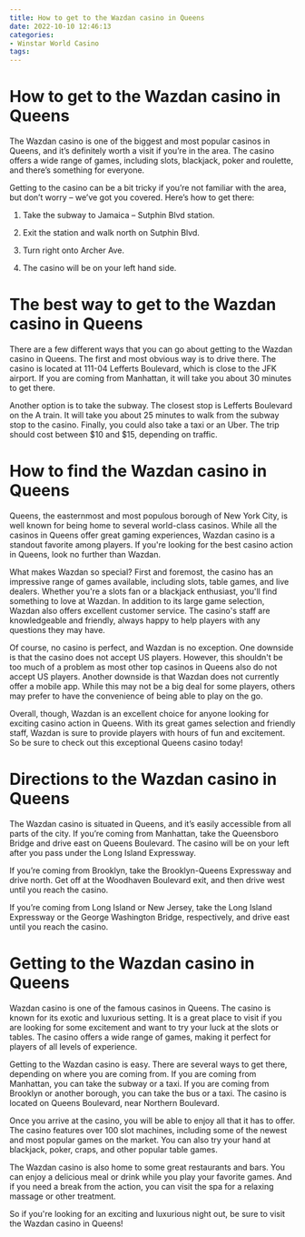 ```yaml
---
title: How to get to the Wazdan casino in Queens 
date: 2022-10-10 12:46:13
categories:
- Winstar World Casino
tags:
---
```



#  How to get to the Wazdan casino in Queens 

The Wazdan casino is one of the biggest and most popular casinos in Queens, and it’s definitely worth a visit if you’re in the area. The casino offers a wide range of games, including slots, blackjack, poker and roulette, and there’s something for everyone.

Getting to the casino can be a bit tricky if you’re not familiar with the area, but don’t worry – we’ve got you covered. Here’s how to get there:

1. Take the subway to Jamaica – Sutphin Blvd station.

2. Exit the station and walk north on Sutphin Blvd.

3. Turn right onto Archer Ave.

4. The casino will be on your left hand side.

#  The best way to get to the Wazdan casino in Queens 

There are a few different ways that you can go about getting to the Wazdan casino in Queens. The first and most obvious way is to drive there. The casino is located at 111-04 Lefferts Boulevard, which is close to the JFK airport. If you are coming from Manhattan, it will take you about 30 minutes to get there. 

Another option is to take the subway. The closest stop is Lefferts Boulevard on the A train. It will take you about 25 minutes to walk from the subway stop to the casino. Finally, you could also take a taxi or an Uber. The trip should cost between $10 and $15, depending on traffic.

#  How to find the Wazdan casino in Queens 

Queens, the easternmost and most populous borough of New York City, is well known for being home to several world-class casinos. While all the casinos in Queens offer great gaming experiences, Wazdan casino is a standout favorite among players. If you're looking for the best casino action in Queens, look no further than Wazdan.

What makes Wazdan so special? First and foremost, the casino has an impressive range of games available, including slots, table games, and live dealers. Whether you're a slots fan or a blackjack enthusiast, you'll find something to love at Wazdan. In addition to its large game selection, Wazdan also offers excellent customer service. The casino's staff are knowledgeable and friendly, always happy to help players with any questions they may have.

Of course, no casino is perfect, and Wazdan is no exception. One downside is that the casino does not accept US players. However, this shouldn't be too much of a problem as most other top casinos in Queens also do not accept US players. Another downside is that Wazdan does not currently offer a mobile app. While this may not be a big deal for some players, others may prefer to have the convenience of being able to play on the go.

Overall, though, Wazdan is an excellent choice for anyone looking for exciting casino action in Queens. With its great games selection and friendly staff, Wazdan is sure to provide players with hours of fun and excitement. So be sure to check out this exceptional Queens casino today!

#  Directions to the Wazdan casino in Queens 

The Wazdan casino is situated in Queens, and it’s easily accessible from all parts of the city. If you’re coming from Manhattan, take the Queensboro Bridge and drive east on Queens Boulevard. The casino will be on your left after you pass under the Long Island Expressway.

If you’re coming from Brooklyn, take the Brooklyn-Queens Expressway and drive north. Get off at the Woodhaven Boulevard exit, and then drive west until you reach the casino.

If you’re coming from Long Island or New Jersey, take the Long Island Expressway or the George Washington Bridge, respectively, and drive east until you reach the casino.

#  Getting to the Wazdan casino in Queens

Wazdan casino is one of the famous casinos in Queens. The casino is known for its exotic and luxurious setting. It is a great place to visit if you are looking for some excitement and want to try your luck at the slots or tables. The casino offers a wide range of games, making it perfect for players of all levels of experience.

Getting to the Wazdan casino is easy. There are several ways to get there, depending on where you are coming from. If you are coming from Manhattan, you can take the subway or a taxi. If you are coming from Brooklyn or another borough, you can take the bus or a taxi. The casino is located on Queens Boulevard, near Northern Boulevard.

Once you arrive at the casino, you will be able to enjoy all that it has to offer. The casino features over 100 slot machines, including some of the newest and most popular games on the market. You can also try your hand at blackjack, poker, craps, and other popular table games.

The Wazdan casino is also home to some great restaurants and bars. You can enjoy a delicious meal or drink while you play your favorite games. And if you need a break from the action, you can visit the spa for a relaxing massage or other treatment.

So if you're looking for an exciting and luxurious night out, be sure to visit the Wazdan casino in Queens!